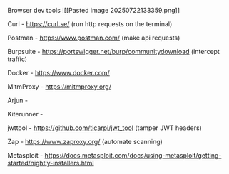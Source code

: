 Browser dev tools
![[Pasted image 20250722133359.png]]

Curl - <https://curl.se/> (run http requests on the terminal)

Postman - <https://www.postman.com/> (make api requests)

Burpsuite - <https://portswigger.net/burp/communitydownload> (intercept traffic)

Docker - <https://www.docker.com/>

MitmProxy - <https://mitmproxy.org/>

Arjun -

Kiterunner -

jwttool - <https://github.com/ticarpi/jwt_tool> (tamper JWT headers)

Zap - <https://www.zaproxy.org/> (automate scanning)

Metasploit - <https://docs.metasploit.com/docs/using-metasploit/getting-started/nightly-installers.html>
